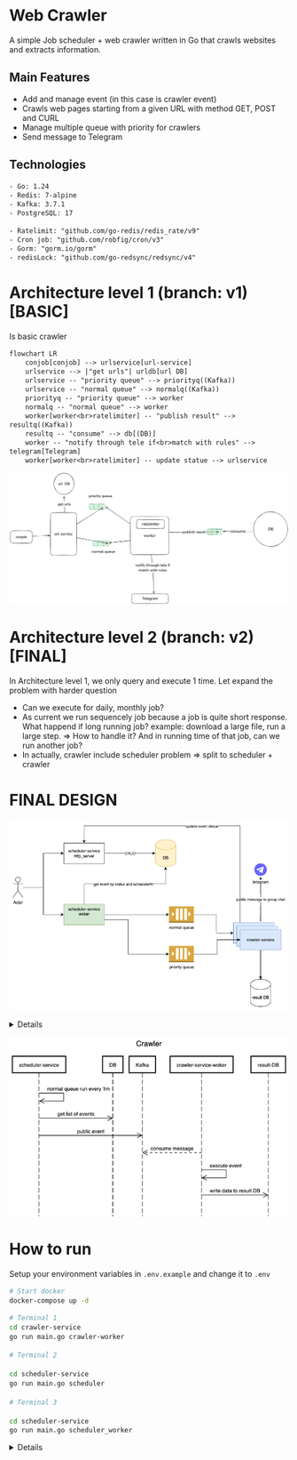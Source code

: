 # Web Crawler

A simple Job scheduler + web crawler written in Go that crawls websites and extracts information.

## Main Features

- Add and manage event (in this case is crawler event)
- Crawls web pages starting from a given URL with method GET, POST and CURL
- Manage multiple queue with priority for crawlers
- Send message to Telegram

## Technologies

```
- Go: 1.24
- Redis: 7-alpine
- Kafka: 3.7.1
- PostgreSQL: 17

- Ratelimit: "github.com/go-redis/redis_rate/v9"
- Cron job: "github.com/robfig/cron/v3"
- Gorm: "gorm.io/gorm"
- redisLock: "github.com/go-redsync/redsync/v4"
```

# Architecture level 1 (branch: v1) [BASIC]

Is basic crawler 

```mermaid
flowchart LR
    conjob[conjob] --> urlservice[url-service]
    urlservice --> |"get urls"| urldb[url DB]
    urlservice -- "priority queue" --> priorityq((Kafka))
    urlservice -- "normal queue" --> normalq((Kafka))
    priorityq -- "priority queue" --> worker
    normalq -- "normal queue" --> worker
    worker[worker<br>ratelimiter] -- "publish result" --> resultq((Kafka))
    resultq -- "consume" --> db[(DB)]
    worker -- "notify through tele if<br>match with rules" --> telegram[Telegram]
    worker[worker<br>ratelimiter] -- update statue --> urlservice
```

![alt text](docs/design1.png)

# Architecture level 2 (branch: v2) [FINAL]

In Architecture level 1, we only query and execute 1 time. Let expand the problem with harder question
- Can we execute for daily, monthly job?
- As current we run sequencely job because a job is quite short response. What happend if long running job? example: download a large file, run a large step. => How to handle it? And in running time of that job, can we run another job?
- In actually, crawler include scheduler problem => split to scheduler + crawler

# FINAL DESIGN

![alt text](docs/design.png)

<details>

```txt
title Crawler
sequenceDiagram
    participant scheduler-service
    participant DB
    participant Kafka
    participant crawler-service-woker
    participant result-DB

    scheduler-service ->> scheduler-service: normal queue run every 1m
    scheduler-service ->> DB: get list of events
    scheduler-service ->> Kafka: public event
    crawler-service-woker -->> Kafka: consume message
    
    crawler-service-woker ->> crawler-service-woker: execute event
    crawler-service-woker ->> result-DB: write data to result DB
```
</details>

![alt text](docs/sequence.png)

# How to run

Setup your environment variables in `.env.example` and change it to `.env`

```bash
# Start docker
docker-compose up -d
```

```bash
# Terminal 1
cd crawler-service
go run main.go crawler-worker

# Terminal 2

cd scheduler-service
go run main.go scheduler

# Terminal 3

cd scheduler-service
go run main.go scheduler_worker

```

<details>

# 1. Create new bot and get token

![alt text](docs/create_bot.png)
![alt text](docs/create_group_chat.png)

# 2. Run command to get chat Id

```bash
curl -s https://api.telegram.org/bot${TOKEN}/getUpdates
```

![alt text](docs/tele_message.png)

# 3. Worker consumer message example

```txt
publish to crawler queue: normal, request: curl --location 'https://m.cafef.vn/du-lieu/Ajax/ajaxgoldprice.ashx?index=11' --header 'Accept: */*' --header 'Accept-Language: en-US,en;q=0.9,vi;q=0.8' --header 'Connection: keep-alive' --header 'Referer: https://m.cafef.vn/du-lieu/gia-vang-hom-nay/trong-nuoc.chn' --header 'Sec-Fetch-Dest: empty' --header 'Sec-Fetch-Mode: cors' --header 'Sec-Fetch-Site: same-origin' --header 'User-Agent: Mozilla/5.0 (Macintosh; Intel Mac OS X 10_15_7) AppleWebKit/537.36 (KHTML, like Gecko) Chrome/135.0.0.0 Safari/537.36 Edg/135.0.0.0' --header 'sec-ch-ua: "Microsoft Edge";v="135", "Not-A.Brand";v="8", "Chromium";v="135"' --header 'sec-ch-ua-mobile: ?0' --header 'sec-ch-ua-platform: "macOS"' --header 'Cookie: _ga=GA1.2.1174992577.1733489327; _ga_860L8F5EZP=GS1.1.1740282133.10.0.1740282328.0.0.0; ASP.NET_SessionId=wnors2tpgmcb0lwvqwebtsf5; favorite_stocks_state=1'
```
</details>
